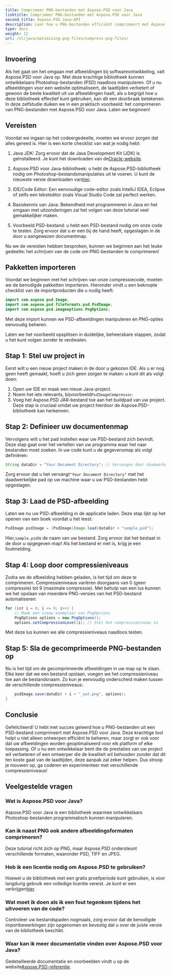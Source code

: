```yaml
---
title: Comprimeer PNG-bestanden met Aspose.PSD voor Java
linktitle: Comprimeer PNG-bestanden met Aspose.PSD voor Java
second_title: Aspose.PSD Java-API
description: Leer hoe u PNG-bestanden efficiënt comprimeert met Aspose.PSD voor Java. Deze tutorial leidt u door de code-implementatie en zorgt voor een optimale bestandsverwerking.
type: docs
weight: 12
url: /nl/java/optimizing-png-files/compress-png-files/
---
```

## Invoering

Als het gaat om het omgaan met afbeeldingen bij softwareontwikkeling, valt Aspose.PSD voor Java op. Met deze krachtige bibliotheek kunnen ontwikkelaars Photoshop-bestanden (PSD) naadloos manipuleren. Of u nu afbeeldingen voor een website optimaliseert, de laadtijden verbetert of gewoon de beste kwaliteit uit uw afbeeldingen haalt, als u begrijpt hoe u deze bibliotheek effectief kunt gebruiken, kan dit een doorbraak betekenen. In deze zelfstudie duiken we in een praktisch voorbeeld: het comprimeren van PNG-bestanden met Aspose.PSD voor Java. Laten we beginnen!

## Vereisten

Voordat we ingaan op het codeergedeelte, moeten we ervoor zorgen dat alles gereed is. Hier is een korte checklist van wat je nodig hebt:

1.  Java JDK: Zorg ervoor dat de Java Development Kit (JDK) is geïnstalleerd. Je kunt het downloaden van de[Oracle-website](https://www.oracle.com/java/technologies/javase-jdk11-downloads.html).

2. Aspose.PSD voor Java-bibliotheek: u hebt de Aspose.PSD-bibliotheek nodig om Photoshop-bestandsmanipulaties uit te voeren. U kunt de nieuwste versie downloaden van[hier](https://releases.aspose.com/psd/java/).

3. IDE/Code Editor: Een eenvoudige code-editor zoals IntelliJ IDEA, Eclipse of zelfs een teksteditor zoals Visual Studio Code zal perfect werken.

4. Basiskennis van Java: Bekendheid met programmeren in Java en het omgaan met uitzonderingen zal het volgen van deze tutorial veel gemakkelijker maken.

5. Voorbeeld PSD-bestand: u hebt een PSD-bestand nodig om onze code te testen. Zorg ervoor dat u er een bij de hand heeft, opgeslagen in de door u aangewezen documentmap.

Nu we de vereisten hebben besproken, kunnen we beginnen aan het leuke gedeelte: het schrijven van de code om PNG-bestanden te comprimeren!

## Pakketten importeren

Voordat we beginnen met het schrijven van onze compressiecode, moeten we de benodigde pakketten importeren. Hieronder vindt u een beknopte checklist van de importproducten die u nodig heeft:

```java
import com.aspose.psd.Image;
import com.aspose.psd.fileformats.psd.PsdImage;
import com.aspose.psd.imageoptions.PngOptions;
```

Met deze import kunnen we PSD-afbeeldingen manipuleren en PNG-opties eenvoudig beheren.

Laten we het voorbeeld opsplitsen in duidelijke, beheersbare stappen, zodat u het kunt volgen zonder te verdwalen. 

## Stap 1: Stel uw project in

Eerst wilt u een nieuw project maken in de door u gekozen IDE. Als u er nog geen heeft gemaakt, hoeft u zich geen zorgen te maken: u kunt dit als volgt doen:

1. Open uw IDE en maak een nieuw Java-project.
2.  Noem het iets relevants, bijvoorbeeld`PsdImageCompressor`.
3. Voeg het Aspose.PSD JAR-bestand toe aan het buildpad van uw project. Deze stap is cruciaal omdat uw project hierdoor de Aspose.PSD-bibliotheek kan herkennen.

## Stap 2: Definieer uw documentenmap

Vervolgens wilt u het pad instellen waar uw PSD-bestand zich bevindt. Deze stap gaat over het vertellen van uw programma waar het naar bestanden moet zoeken. In uw code kunt u de gegevensmap als volgt definiëren:

```java
String dataDir = "Your Document Directory"; // Vervangen door daadwerkelijk pad
```

 Zorg ervoor dat u het vervangt`"Your Document Directory"` met het daadwerkelijke pad op uw machine waar u uw PSD-bestanden hebt opgeslagen.

## Stap 3: Laad de PSD-afbeelding

Laten we nu uw PSD-afbeelding in de applicatie laden. Deze stap lijkt op het openen van een boek voordat u het leest:

```java
PsdImage psdImage = (PsdImage)Image.load(dataDir + "sample.psd");
```

 Hier,`sample.psd`is de naam van uw bestand. Zorg ervoor dat het bestaat in de door u opgegeven map! Als het bestand er niet is, krijg je een foutmelding.

## Stap 4: Loop door compressieniveaus

Zodra we de afbeelding hebben geladen, is het tijd om deze te comprimeren. Compressieniveaus variëren doorgaans van 0 (geen compressie) tot 9 (maximale compressie). Met behulp van een lus kunnen we het opslaan van meerdere PNG-versies van het PSD-bestand automatiseren:

```java
for (int i = 0; i <= 9; i++) {
    // Maak een nieuw exemplaar van PngOptions
    PngOptions options = new PngOptions();
    options.setCompressionLevel(i); // Stel het compressieniveau in
```

Met deze lus kunnen we alle compressieniveaus naadloos testen. 

## Stap 5: Sla de gecomprimeerde PNG-bestanden op

Nu is het tijd om de gecomprimeerde afbeeldingen in uw map op te slaan. Elke keer dat we een bestand opslaan, voegen we het compressieniveau toe aan de bestandsnaam. Zo kun je eenvoudig onderscheid maken tussen de verschillende compressieniveaus:

```java
    psdImage.save(dataDir + i + "_out.png", options);
}
```

## Conclusie

Gefeliciteerd! U hebt met succes geleerd hoe u PNG-bestanden uit een PSD-bestand comprimeert met Aspose.PSD voor Java. Deze krachtige tool helpt u niet alleen ontwerpen efficiënt te beheren, maar zorgt er ook voor dat uw afbeeldingen worden geoptimaliseerd voor elk platform of elke toepassing. Of u nu een ontwikkelaar bent die de prestaties van uw project wil verbeteren of een ontwerper die de kwaliteit wil behouden zonder dat dit ten koste gaat van de laadtijden, deze aanpak zal zeker helpen. Dus stroop je mouwen op, ga coderen en experimenteer met verschillende compressieniveaus! 

## Veelgestelde vragen

### Wat is Aspose.PSD voor Java?  
Aspose.PSD voor Java is een bibliotheek waarmee ontwikkelaars Photoshop-bestanden programmatisch kunnen manipuleren.

### Kan ik naast PNG ook andere afbeeldingsformaten comprimeren?  
Deze tutorial richt zich op PNG, maar Aspose.PSD ondersteunt verschillende formaten, waaronder PSD, TIFF en JPEG.

### Heb ik een licentie nodig om Aspose.PSD te gebruiken?  
 Hoewel u de bibliotheek met een gratis proefperiode kunt gebruiken, is voor langdurig gebruik een volledige licentie vereist. Je kunt er een verkrijgen[hier](https://purchase.aspose.com/buy).

### Wat moet ik doen als ik een fout tegenkom tijdens het uitvoeren van de code?  
Controleer uw bestandspaden nogmaals, zorg ervoor dat de benodigde importbewerkingen zijn opgenomen en bevestig dat u over de juiste versie van de bibliotheek beschikt.

### Waar kan ik meer documentatie vinden over Aspose.PSD voor Java?  
 Gedetailleerde documentatie en voorbeelden vindt u op de website[Aspose.PSD-referentie](https://reference.aspose.com/psd/java/).